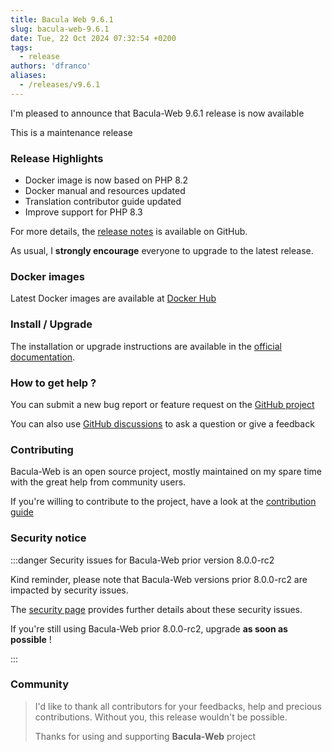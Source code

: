 ```yaml
---
title: Bacula Web 9.6.1
slug: bacula-web-9.6.1
date: Tue, 22 Oct 2024 07:32:54 +0200
tags:
  - release
authors: 'dfranco'
aliases:
  - /releases/v9.6.1
---
```


I'm pleased to announce that Bacula-Web 9.6.1 release is now available

<!-- truncate -->

This is a maintenance release

### Release Highlights

- Docker image is now based on PHP 8.2
- Docker manual and resources updated
- Translation contributor guide updated
- Improve support for PHP 8.3

For more details, the [release notes](https://github.com/bacula-web/bacula-web/releases/tag/v9.6.1) is available on GitHub.

As usual, I **strongly encourage** everyone to upgrade to the latest release.

### Docker images

Latest Docker images are available at [Docker Hub](https://hub.docker.com/r/baculaweb/bacula-web)

### Install / Upgrade

The installation or upgrade instructions are available in the [official documentation](https://docs.bacula-web.org).

### How to get help ?

You can submit a new bug report or feature request on the [GitHub project](https://github.com/bacula-web/bacula-web/issues)

You can also use [GitHub discussions](https://github.com/bacula-web/bacula-web/discussions) to ask a question or give a feedback

### Contributing

Bacula-Web is an open source project, mostly maintained on my spare time with the great help from community users.

If you're willing to contribute to the project, have a look at the [contribution guide](https://docs.bacula-web.org/en/latest/04_contribute/index.html)

### Security notice

:::danger Security issues for Bacula-Web prior version 8.0.0-rc2

Kind reminder, please note that Bacula-Web versions prior 8.0.0-rc2 are impacted by security issues.

The [security page](/security/) provides further details about these security issues.

If you're still using Bacula-Web prior 8.0.0-rc2, upgrade **as soon as possible** !

:::

### Community

> I'd like to thank all contributors for your feedbacks, help and precious contributions.
> Without you, this release wouldn't be possible.
>
> Thanks for using and supporting **Bacula-Web** project
